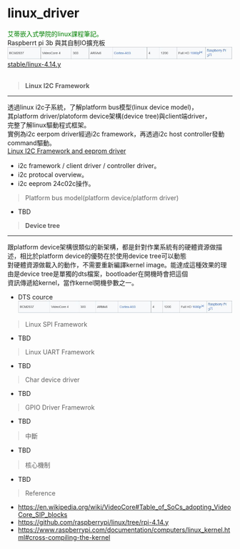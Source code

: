 # linux_driver
<font color=#008000>艾蒂嵌入式學院的linux課程筆記。</font><br>
Raspberrt pi 3b 與其自制IO擴充板
![alt raspi3b](https://github.com/chiweichiu/linux_driver/blob/main/utils/raspi3b.JPG)
[stable/linux-4.14.y](https://github.com/raspberrypi/linux/releases/tag/raspberrypi-kernel_1.20190401-1)
<br>
<br>
> **Linux I2C Framework**<br>
---
透過linux i2c子系統，了解platform bus模型(linux device model)，<br>
其platform driver/platoform device架構(device tree)與client端driver，<br>
完整了解linux驅動程式框架。<br>
實例為i2c eerpom driver經過i2c framework，再透過i2c host controller發動command驅動。<br>
[Linux I2C Framework and eeprom driver](https://github.com/chiweichiu/linux_driver/blob/main/linux_i2c_framework/README.md)
- i2c framework / client driver / controller driver。
- i2c protocal overview。
- i2c eeprom 24c02c操作。

> Platform bus model(platform device/platform driver)
- TBD
> **Device tree**<br>
---
跟platform device架構很類似的新架構，都是針對作業系統有的硬體資源做描述，相比於platform device的優勢在於使用device tree可以動態<br>
對硬體資源做載入的動作，不需要重新編譯kernel image。能達成這種效果的理由是device tree是單獨的dts檔案，bootloader在開機時會把這個<br>
資訊傳遞給kernel，當作kernel開機參數之一。 
- DTS cource
![alt raspi3b](https://github.com/chiweichiu/linux_driver/blob/main/utils/raspi3b.JPG)
  
> Linux SPI Framework
- TBD
> Linux UART Framework
- TBD
> Char device driver
- TBD
> GPIO Driver Framewrok
- TBD
> 中斷
- TBD
> 核心機制
- TBD

> Reference<br>
- https://en.wikipedia.org/wiki/VideoCore#Table_of_SoCs_adopting_VideoCore_SIP_blocks
- https://github.com/raspberrypi/linux/tree/rpi-4.14.y
- https://www.raspberrypi.com/documentation/computers/linux_kernel.html#cross-compiling-the-kernel

